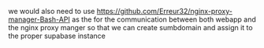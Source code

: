 we would also need to use https://github.com/Erreur32/nginx-proxy-manager-Bash-API as the for the communication 
between both webapp and the nginx proxy manger so that we can create sumbdomain and assign it to the proper supabase 
instance
